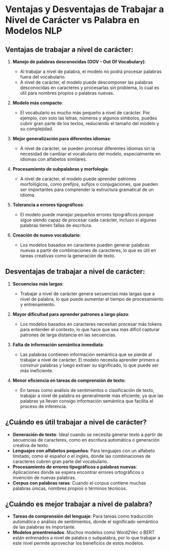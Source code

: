 
# Ventajas y Desventajas de Trabajar a Nivel de Carácter vs Palabra en Modelos NLP

## Ventajas de trabajar a nivel de carácter:

1. **Manejo de palabras desconocidas (OOV - Out Of Vocabulary)**:
   - Al trabajar a nivel de palabra, el modelo no podrá procesar palabras fuera del vocabulario. 
   - A nivel de carácter, el modelo puede descomponer las palabras desconocidas en caracteres y procesarlas sin problema, lo cual es útil para nombres propios o palabras nuevas.

2. **Modelo más compacto**:
   - El vocabulario es mucho más pequeño a nivel de carácter. Por ejemplo, con solo las letras, números y algunos símbolos, puedes cubrir gran parte de los textos, reduciendo el tamaño del modelo y su complejidad.

3. **Mejor generalización para diferentes idiomas**:
   - A nivel de carácter, se pueden procesar diferentes idiomas sin la necesidad de cambiar el vocabulario del modelo, especialmente en idiomas con alfabetos similares.

4. **Procesamiento de subpalabras y morfología**:
   - A nivel de carácter, el modelo puede aprender patrones morfológicos, como prefijos, sufijos o conjugaciones, que pueden ser importantes para comprender la estructura gramatical de un idioma.

5. **Tolerancia a errores tipográficos**:
   - El modelo puede manejar pequeños errores tipográficos porque sigue siendo capaz de procesar cada carácter, incluso si algunas palabras tienen fallas de escritura.

6. **Creación de nuevo vocabulario**:
   - Los modelos basados en caracteres pueden generar palabras nuevas a partir de combinaciones de caracteres, lo que es útil en tareas creativas como la generación de texto.

## Desventajas de trabajar a nivel de carácter:

1. **Secuencias más largas**:
   - Trabajar a nivel de carácter genera secuencias más largas que a nivel de palabra, lo que puede aumentar el tiempo de procesamiento y entrenamiento.

2. **Mayor dificultad para aprender patrones a largo plazo**:
   - Los modelos basados en caracteres necesitan procesar más tokens para entender el contexto, lo que hace que sea más difícil capturar patrones de larga distancia en las secuencias.

3. **Falta de información semántica inmediata**:
   - Las palabras contienen información semántica que se pierde al trabajar a nivel de carácter. El modelo necesita aprender primero a construir palabras y luego extraer su significado, lo que puede ser más ineficiente.

4. **Menor eficiencia en tareas de comprensión de texto**:
   - En tareas como análisis de sentimientos o clasificación de texto, trabajar a nivel de palabra es generalmente más eficiente, ya que las palabras ya llevan consigo información semántica que facilita el proceso de inferencia.

## ¿Cuándo es útil trabajar a nivel de carácter?

- **Generación de texto**: Ideal cuando se necesita generar texto a partir de secuencias de caracteres, como en escritura automática o generación creativa de texto.
- **Lenguajes con alfabetos pequeños**: Para lenguajes con un alfabeto limitado, como el español o el inglés, donde las combinaciones de caracteres cubren gran parte del vocabulario.
- **Procesamiento de errores tipográficos o palabras nuevas**: Aplicaciones donde se espera encontrar errores ortográficos o invención de nuevas palabras.
- **Corpus con palabras raras**: Cuando el corpus contiene muchas palabras únicas, nombres propios o términos técnicos.

## ¿Cuándo es mejor trabajar a nivel de palabra?

- **Tareas de comprensión del lenguaje**: Para tareas como traducción automática o análisis de sentimientos, donde el significado semántico de las palabras es importante.
- **Modelos preentrenados**: Muchos modelos como Word2Vec o BERT están entrenados a nivel de palabra o subpalabra, por lo que trabajar a este nivel permite aprovechar los beneficios de estos modelos.
